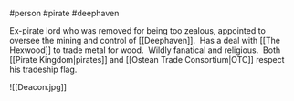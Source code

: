 #person #pirate #deephaven

Ex-pirate lord who was removed for being too zealous, appointed to oversee the mining and control of [[Deephaven]].  Has a deal with [[The Hexwood]] to trade metal for wood.  Wildly fanatical and religious.  Both [[Pirate Kingdom|pirates]] and [[Ostean Trade Consortium|OTC]] respect his tradeship flag.

![[Deacon.jpg]]